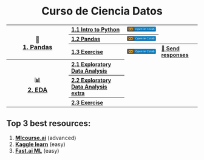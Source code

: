 <h1 align="center">Curso de Ciencia Datos</h1>


<table>
  
  <!----------------------------------- 🐼 1. Pandas ----------------------------------->
  <tr>
    <th rowspan="3" width="150"><h3>🐼</br><a href="/1.%20Python%20y%20Pandas">1. Pandas</a></h3></th>
    <th align="left"><a href="/1.%20Python%20y%20Pandas/1.1%20Python.ipynb">1.1 Intro to Python</b></a></th>
    <th align="left"><a href="https://colab.research.google.com/github/CenticMurcia/curso-ciencia-datos/blob/master/1.%20Python%20y%20Pandas/1.1%20Python.ipynb"><img src="img/colab.svg"/></a></th>
  </tr>
  <tr>
    <th align="left"><a href="/1.%20Python%20y%20Pandas/1.2%20Pandas.ipynb">1.2 Pandas</a></th>
    <th align="left"><a href="https://colab.research.google.com/github/CenticMurcia/curso-ciencia-datos/blob/master/1.%20Python%20y%20Pandas/1.2%20Pandas.ipynb"><img src="img/colab.svg"/></a></th>
  </tr>
  <tr>
    <th align="left"><a href="/1.%20Python%20y%20Pandas/1.3%20Pandas%20exercise.ipynb">1.3 Exercise</a></th>
    <th align="left"><a href="https://colab.research.google.com/github/CenticMurcia/curso-ciencia-datos/blob/master/1.%20Python%20y%20Pandas/1.3%20Pandas%20exercise.ipynb"><img src="img/colab.svg"/></a></th>
    <th align="left"><a href="https://forms.gle/NivU7hQfvsxysTwz6">📝 Send responses</a> </th>
  </tr>
  
  <!----------------------------------- 📊 2. EDA ----------------------------------->
  <tr>
    <th rowspan="3" width="150"><h3>📊</br><a href="/2.%20EDA">2. EDA</a></h3></th>
    <th align="left"><a href="/2.%20EDA/#">2.1 Exploratory Data Analysis</a></th>
  </tr>
  <tr>
    <th align="left"><a href="/2.%20EDA/#">2.2 Exploratory Data Analysis extra</a></th>
  </tr>
  <tr>
    <th align="left"><a href="/2.%20EDA/#">2.3 Exercise</a></th>
  </tr>
  
  <!----------------------------------- 📏 3. Linear models -----------------------------------
  <tr>
    <th rowspan="5" width="150"><h3>📏</br><a href="/3.%20Linear%20models">3. Linear models</a></h3></th>
    <th align="left"><a href="3.%20Linear%20models">3.1 Linear Regression</b></a></th>
  </tr>
  <tr>
    <th align="left"><a href="3.%20Linear%20models">3.2 Logistic Regression</b></a></th>
  </tr>
    <tr>
    <th align="left"><a href="3.%20Linear%20models">3.3 Regulated linear models</b></a></th>
  </tr>
    <tr>
    <th align="left"><a href="3.%20Linear%20models">3.4 Non linear modifications</b></a></th>
  </tr>
  <tr>
    <th align="left"><a href="/1.%20Python%20y%20Pandas/1.3%20Pandas%20exercise.ipynb">3.5 Exercise</a></th>
  </tr>
  
  <!----------------------------------- 🌳 4. Tree based models -----------------------------------
  <tr>
    <th rowspan="4" width="150"><h3>🌳</br><a href="#">4. Tree based models</a></h3></th>
    <th align="left"><a href="#">4.1 Decission Tree</a></th>
  </tr>
  <tr>
    <th align="left"><a href="#">4.2 Random Forest</a></th>
  </tr>
    <tr>
    <th align="left"><a href="#">4.3 Gradient Boosting</a></th>
  </tr>
  <tr>
    <th align="left"><a href="#">4.4 Exercise</a></th>
  </tr>

  <!-----------------------------------  🌐 5. Web scrapping -----------------------------------
  <tr>
    <th rowspan="3" width="150"><h3>🌐</br><a href="#">5. Web Scrapping</a></h3></th>
    <th align="left"><a href="/5.%20Web%20scrapping/5.1%20Beautiful%20Soup.ipynb">5.1 Beautiful Soup (faster)</b></a></th>
  </tr>
  <tr>
    <th align="left"><a href="#">5.2 Selenium (rendering)</b></a></th>
  </tr>
  <tr>
    <th align="left"><a href="#">5.3 Exercise</b></a></th>
  </tr>
  
  <!-----------------------------------  🔤 6. NLP -----------------------------------
  <tr>
    <th rowspan="1" width="150"><h3>🔤</br><a href="#">6. NLP</a></h3></th>
    <th align="left"><a href="#">Blablabla</a></th>
  </tr>
  
  <!-----------------------------------  🕐 Time series -----------------------------------
  <tr>
    <th rowspan="4" width="150"><h3>🕐</br><a href="#">Time series</a></h3></th>
    <th align="left"><a href="#">Feature engineering for temporal data</a></th>
  </tr>
  <tr>
    <th align="left"><a href="#">ARIMA</a></th>
  </tr>
  <tr>
    <th align="left"><a href="#">Facebook Prophet</a></th>
  </tr>
  <tr>
    <th align="left"><a href="#">Exercise</a></th>
  </tr>
  
  <!-----------------------------------  🗄️ Big data -----------------------------------
  <tr>
    <th rowspan="4" width="150"><h3>🗄️</br><a href="#">Big data</a></h3></th>
    <th align="left"><a href="#">Efficient Pandas (reduce memory, datatable...)</a></th>
  </tr>
  <tr>
    <th align="left"><a href="#">Distributed ML: Pyspark</a></th>
  </tr>
  <tr>
    <th align="left"><a href="#">GPU ML: RAPIDS (cuDF & cuML)</a></th>
  </tr>
  <tr>
    <th align="left"><a href="#">Exercise</a></th>
  </tr>

- **Ditributed ML**: Pyspark
  - [A Neanderthal’s Guide to pyspark](https://towardsdatascience.com/a-neanderthals-guide-to-apache-spark-in-python-9ef1f156d427)
  - [collaborative filtering with Pyspark](https://www.kaggle.com/vchulski/tutorial-collaborative-filtering-with-pyspark)
- **ML on the GPU**: RAPIDS (cuDF & cuML)

-->
  
</table>


## Top 3 best resources:
1. [**Mlcourse.ai**](http://mlcourse.ai) (advanced)
2. [**Kaggle learn**](https://www.kaggle.com/learn) (easy)
3. [**Fast.ai ML**](http://course18.fast.ai/ml) (easy)


